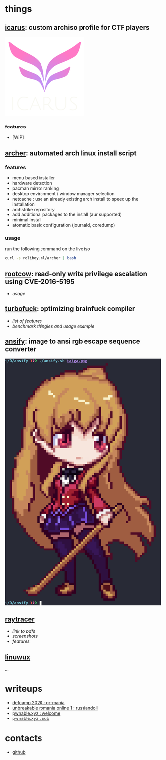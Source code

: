 # things

## [icarus](projects/icarus/icarus.md): custom archiso profile for CTF players

<!-- <div align="center"> -->
<p>
    <img width="256" src="projects/icarus/icarus-logo.png">
</p>
<!-- </div> -->

### features

- [WIP]

## [archer](projects/archer/archer.md): automated arch linux install script


<div align="center">
<p>
    <!-- <img width="512" src="projects/archer/archer.png"> -->
</p>
</div>


### features

- menu based installer
- hardware detection
- pacman mirror ranking
- desktop environment / window manager selection
- netcache : use an already existing arch install to speed up the installation
- archstrike repository
- add additional packages to the install (aur supported)
- minimal install
- atomatic basic configuration (journald, coredump)

### usage

run the following command on the live iso
```bash
curl -s roliboy.ml/archer | bash
```

## [rootcow](projects/rootcow/rootcow.md): read-only write privilege escalation using CVE-2016-5195

- *usage*

## [turbofuck](projects/turbofuck/turbofuck.md): optimizing brainfuck compiler

- *list of features*
- *benchmark thingies and usage example*

## [ansify](projects/ansify/ansify.md): image to ansi rgb escape sequence converter

![taiga](projects/ansify/taiga.png)

## [raytracer](projects/raytracer/raytracer.md)

- *link to pdfs*
- *screenshots*
- *features*

## [linuwux](projects/linuwux/linuwux.md)

*...*

# writeups

- [defcamp 2020 : qr-mania](writeups/defcamp2020-qr-mania/defcamp2020-qr-mania.md)
- [unbreakable romania online 1 : russiandoll](writeups/unbreakableromaniaonline1-russiandoll/unbreakableromaniaonline1-russiandoll.md)
- [pwnable.xyz : welcome](writeups/pwnablexyz-welcome/pwnablexyz-welcome.md)
- [pwnable.xyz : sub](writeups/pwnablexyz-sub/pwnablexyz-sub.md)

# contacts

- [github](https://github.com/roliboy/)
